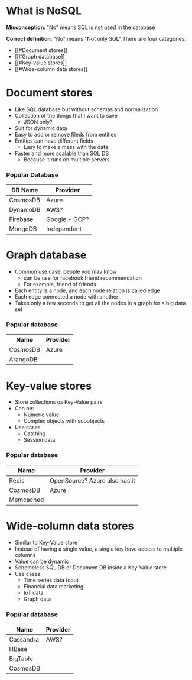 # What is NoSQL
**Misconception**: "No" means SQL is not used in the database

**Correct definition**: "No" means "Not only SQL"
There are four categories:
- [[#Document stores]]
- [[#Graph database]]
- [[#Key-value stores]]
- [[#Wide-column data stores]]


# Document stores
- Like SQL database but without schemas and normalization 
- Collection of the things that I want to save
	- JSON only?
- Suit for dynamic data
- Easy to add or remove fileds from entities 
- Entities can have different fields
	- Easy to make a mess with the data
- Faster and more scalable than SQL DB
	- Because it runs on multiple servers

### Popular Database 
| DB Name | Provider |
| - | - |
| CosmosDB | Azure |
| DynamoDB | AWS? |
| Firebase | Google - GCP? |
| MongoDB | Independent |


# Graph database
- Common use case: people you may know
	- can be use for facebook friend recommendation
	- For example, friend of friends
- Each entity is a node, and each node relation is called edge
- Each edge connected a node with another 
- Takes only a few seconds to get all the nodes in a graph for a big data set

### Popular database
| Name | Provider |
| - | - |
| CosmosDB | Azure |
| ArangoDB | |

# Key-value stores
- Store collections os Key-Value pairs
- Can be:
	- Numeric value
	- Complex objects with subobjects
- Use cases
	- Catching
	- Session data

### Popular database 
| Name | Provider |
| - | - |
| Redis | OpenSource? Azure also has it |
| CosmosDB | Azure |
| Memcached | |

# Wide-column data stores
- Similar to Key-Value store
- Instead of having a single value, a single key have access to multiple columns
- Value can be dynamic 
- Schemeless SQL DB or Document DB inside a Key-Value store
- Use cases
	- Time series data (cpu)
	- Financial data marketing 
	- IoT data
	- Graph data

### Popular database
| Name | Provider |
| - | - |
| Cassandra | AWS? |
| HBase | |
| BigTable | |
| CosmosDB | |


